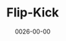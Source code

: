 ---
title: 'Flip-Kick'
reqs:
  - 'Back-Flip'
  - 'Back-Roll'
tags:
  - abilities
date: 0026-00-00
---